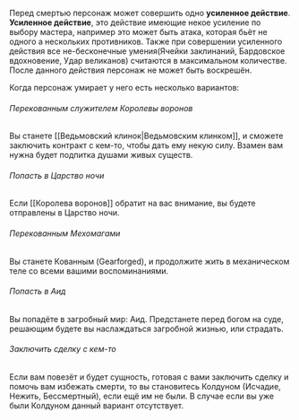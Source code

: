 Перед смертью персонаж может совершить одно **усиленное действие**. **Усиленное действие**, это действие имеющие некое усиление по выбору мастера, например это может быть атака, которая бьёт не одного а нескольких противников. Также при совершении усиленного действия все не-бесконечные умения(Ячейки заклинаний, Бардовское вдохновение, Удар великанов) считаются в максимальном количестве. После данного действия персонаж не может быть воскрешён.

Когда персонаж умирает у него есть несколько вариантов: 

###### Перекованным служителем Королевы воронов
Вы станете [[Ведьмовский клинок|Ведьмовским клинком]], и сможете заключить контракт с кем-то, чтобы дать ему некую силу. Взамен вам нужна будет подпитка душами живых существ.

###### Попасть в Царство ночи
Если [[Королева воронов]] обратит на вас внимание, вы будете отправлены в Царство ночи.

###### Перекованным Мехомагами
Вы станете Кованным (Gearforged), и продолжите жить в механическом теле со всеми вашими воспоминаниями.

###### Попасть в Аид
Вы попадёте в загробный мир: Аид. Предстанете перед богом на суде, решающим будете вы наслаждаться загробной жизнью, или страдать.

###### Заключить сделку с кем-то
Если вам повезёт и будет сущность, готовая с вами заключить сделку и помочь вам избежать смерти, то вы становитесь Колдуном (Исчадие, Нежить, Бессмертный), если ещё им не были. В случае если вы уже были Колдуном данный вариант отсутствует.